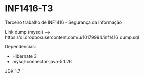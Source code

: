 INF1416-T3
==========

Terceiro trabalho de INF1416 - Segurança da Informação

Link dump (mysql) --> https://dl.dropboxusercontent.com/u/10179994/inf1416_dump.sql


Dependencias: 
  - Hibernate 3
  - mysql-connector-java-5.1.26
  

JDK 1.7
